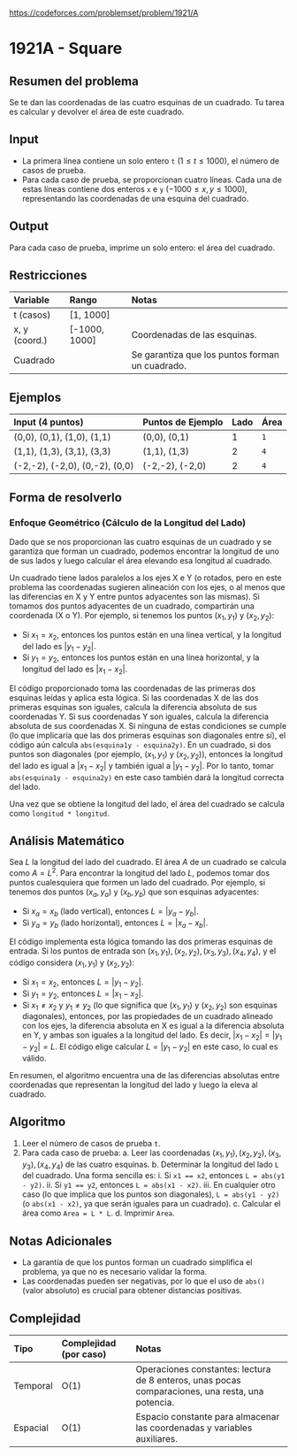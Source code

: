 https://codeforces.com/problemset/problem/1921/A

# 1921A - Square

## Resumen del problema
Se te dan las coordenadas de las cuatro esquinas de un cuadrado. Tu tarea es calcular y devolver el área de este cuadrado.

## Input
-   La primera línea contiene un solo entero `t` ($1 \le t \le 1000$), el número de casos de prueba.
-   Para cada caso de prueba, se proporcionan cuatro líneas. Cada una de estas líneas contiene dos enteros `x` e `y` ($-1000 \le x, y \le 1000$), representando las coordenadas de una esquina del cuadrado.

## Output
Para cada caso de prueba, imprime un solo entero: el área del cuadrado.

## Restricciones

| Variable     | Rango      | Notas                               |
| :----------- | :--------- | :---------------------------------- |
| t (casos)    | [1, 1000]  |                                     |
| x, y (coord.)| [-1000, 1000]| Coordenadas de las esquinas.       |
| Cuadrado     |            | Se garantiza que los puntos forman un cuadrado. |

## Ejemplos

| Input (4 puntos) | Puntos de Ejemplo | Lado | Área |
| :--------------- | :---------------- | :--- | :--- |
| (0,0), (0,1), (1,0), (1,1) | (0,0), (0,1) | 1    | `1`  |
| (1,1), (1,3), (3,1), (3,3) | (1,1), (1,3) | 2    | `4`  |
| (-2,-2), (-2,0), (0,-2), (0,0) | (-2,-2), (-2,0) | 2    | `4`  |

## Forma de resolverlo

### Enfoque Geométrico (Cálculo de la Longitud del Lado)
Dado que se nos proporcionan las cuatro esquinas de un cuadrado y se garantiza que forman un cuadrado, podemos encontrar la longitud de uno de sus lados y luego calcular el área elevando esa longitud al cuadrado.

Un cuadrado tiene lados paralelos a los ejes X e Y (o rotados, pero en este problema las coordenadas sugieren alineación con los ejes, o al menos que las diferencias en X y Y entre puntos adyacentes son las mismas). Si tomamos dos puntos adyacentes de un cuadrado, compartirán una coordenada (X o Y). Por ejemplo, si tenemos los puntos $(x_1, y_1)$ y $(x_2, y_2)$:
-   Si $x_1 = x_2$, entonces los puntos están en una línea vertical, y la longitud del lado es $|y_1 - y_2|$.
-   Si $y_1 = y_2$, entonces los puntos están en una línea horizontal, y la longitud del lado es $|x_1 - x_2|$.

El código proporcionado toma las coordenadas de las primeras dos esquinas leídas y aplica esta lógica. Si las coordenadas X de las dos primeras esquinas son iguales, calcula la diferencia absoluta de sus coordenadas Y. Si sus coordenadas Y son iguales, calcula la diferencia absoluta de sus coordenadas X. Si ninguna de estas condiciones se cumple (lo que implicaría que las dos primeras esquinas son diagonales entre sí), el código aún calcula `abs(esquina1y - esquina2y)`. En un cuadrado, si dos puntos son diagonales (por ejemplo, $(x_1, y_1)$ y $(x_2, y_2)$), entonces la longitud del lado es igual a $|x_1 - x_2|$ y también igual a $|y_1 - y_2|$. Por lo tanto, tomar `abs(esquina1y - esquina2y)` en este caso también dará la longitud correcta del lado.

Una vez que se obtiene la longitud del lado, el área del cuadrado se calcula como `longitud * longitud`.

## Análisis Matemático
Sea $L$ la longitud del lado del cuadrado. El área $A$ de un cuadrado se calcula como $A = L^2$.
Para encontrar la longitud del lado $L$, podemos tomar dos puntos cualesquiera que formen un lado del cuadrado. Por ejemplo, si tenemos dos puntos $(x_a, y_a)$ y $(x_b, y_b)$ que son esquinas adyacentes:
-   Si $x_a = x_b$ (lado vertical), entonces $L = |y_a - y_b|$.
-   Si $y_a = y_b$ (lado horizontal), entonces $L = |x_a - x_b|$.

El código implementa esta lógica tomando las dos primeras esquinas de entrada. Si los puntos de entrada son $(x_1, y_1), (x_2, y_2), (x_3, y_3), (x_4, y_4)$, y el código considera $(x_1, y_1)$ y $(x_2, y_2)$:
-   Si $x_1 = x_2$, entonces $L = |y_1 - y_2|$.
-   Si $y_1 = y_2$, entonces $L = |x_1 - x_2|$.
-   Si $x_1 \ne x_2$ y $y_1 \ne y_2$ (lo que significa que $(x_1, y_1)$ y $(x_2, y_2)$ son esquinas diagonales), entonces, por las propiedades de un cuadrado alineado con los ejes, la diferencia absoluta en X es igual a la diferencia absoluta en Y, y ambas son iguales a la longitud del lado. Es decir, $|x_1 - x_2| = |y_1 - y_2| = L$. El código elige calcular $L = |y_1 - y_2|$ en este caso, lo cual es válido.

En resumen, el algoritmo encuentra una de las diferencias absolutas entre coordenadas que representan la longitud del lado y luego la eleva al cuadrado.

## Algoritmo
1.  Leer el número de casos de prueba `t`.
2.  Para cada caso de prueba:
    a.  Leer las coordenadas $(x_1, y_1), (x_2, y_2), (x_3, y_3), (x_4, y_4)$ de las cuatro esquinas.
    b.  Determinar la longitud del lado `L` del cuadrado. Una forma sencilla es:
        i.  Si `x1 == x2`, entonces `L = abs(y1 - y2)`.
        ii. Si `y1 == y2`, entonces `L = abs(x1 - x2)`.
        iii. En cualquier otro caso (lo que implica que los puntos son diagonales), `L = abs(y1 - y2)` (o `abs(x1 - x2)`, ya que serán iguales para un cuadrado).
    c.  Calcular el área como `Area = L * L`.
    d.  Imprimir `Area`.

## Notas Adicionales
*   La garantía de que los puntos forman un cuadrado simplifica el problema, ya que no es necesario validar la forma.
*   Las coordenadas pueden ser negativas, por lo que el uso de `abs()` (valor absoluto) es crucial para obtener distancias positivas.

## Complejidad

| Tipo     | Complejidad (por caso) | Notas                               |
| :------- | :--------------------- | :---------------------------------- |
| Temporal | O(1)                   | Operaciones constantes: lectura de 8 enteros, unas pocas comparaciones, una resta, una potencia. |
| Espacial | O(1)                   | Espacio constante para almacenar las coordenadas y variables auxiliares. |